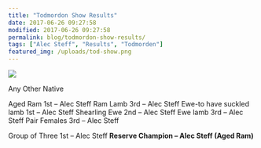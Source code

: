 ```yaml
---
title: "Todmordon Show Results"
date: 2017-06-26 09:27:58
modified: 2017-06-26 09:27:58
permalink: blog/todmordon-show-results/
tags: ["Alec Steff", "Results", "Todmorden"]
featured_img: /uploads/tod-show.png
---
```


![](/uploads/tod-show.png)

Any Other Native

Aged Ram 1st – Alec Steff
Ram Lamb 3rd – Alec Steff
Ewe-to have suckled lamb 1st – Alec Steff
Shearling Ewe 2nd – Alec Steff
Ewe lamb 3rd – Alec Steff
Pair Females 3rd – Alec Steff

Group of Three 1st – Alec Steff
**Reserve Champion – Alec Steff (Aged Ram)**
